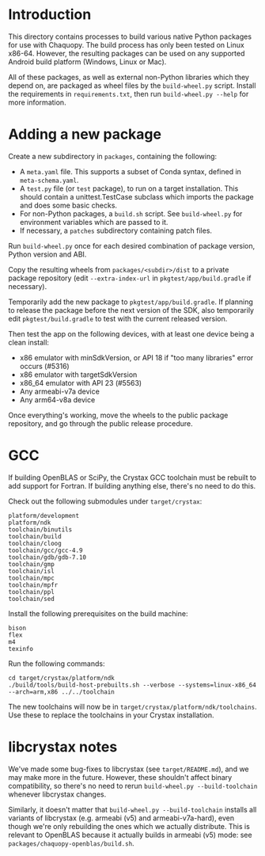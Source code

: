 # Introduction

This directory contains processes to build various native Python packages for use with
Chaquopy. The build process has only been tested on Linux x86-64. However, the resulting
packages can be used on any supported Android build platform (Windows, Linux or Mac).

All of these packages, as well as external non-Python libraries which they depend on,
are packaged as wheel files by the `build-wheel.py` script. Install the requirements in
`requirements.txt`, then run `build-wheel.py --help` for more information.


# Adding a new package

Create a new subdirectory in `packages`, containing the following:

* A `meta.yaml` file. This supports a subset of Conda syntax, defined in `meta-schema.yaml`.
* A `test.py` file (or `test` package), to run on a target installation. This should contain a
  unittest.TestCase subclass which imports the package and does some basic checks.
* For non-Python packages, a `build.sh` script. See `build-wheel.py` for environment variables
  which are passed to it.
* If necessary, a `patches` subdirectory containing patch files.

Run `build-wheel.py` once for each desired combination of package version, Python version and
ABI.

Copy the resulting wheels from `packages/<subdir>/dist` to a private package repository (edit
`--extra-index-url` in `pkgtest/app/build.gradle` if necessary).

Temporarily add the new package to `pkgtest/app/build.gradle`. If planning to
release the package before the next version of the SDK, also temporarily edit
`pkgtest/build.gradle` to test with the current released version.

Then test the app on the following devices, with at least one device being a clean install:

* x86 emulator with minSdkVersion, or API 18 if "too many libraries" error occurs (#5316)
* x86 emulator with targetSdkVersion
* x86\_64 emulator with API 23 (#5563)
* Any armeabi-v7a device
* Any arm64-v8a device

Once everything's working, move the wheels to the public package repository, and go through the
public release procedure.


# GCC

If building OpenBLAS or SciPy, the Crystax GCC toolchain must be rebuilt to add support for
Fortran. If building anything else, there's no need to do this.

Check out the following submodules under `target/crystax`:

    platform/development
    platform/ndk
    toolchain/binutils
    toolchain/build
    toolchain/cloog
    toolchain/gcc/gcc-4.9
    toolchain/gdb/gdb-7.10
    toolchain/gmp
    toolchain/isl
    toolchain/mpc
    toolchain/mpfr
    toolchain/ppl
    toolchain/sed

Install the following prerequisites on the build machine:

    bison
    flex
    m4
    texinfo

Run the following commands:

    cd target/crystax/platform/ndk
    ./build/tools/build-host-prebuilts.sh --verbose --systems=linux-x86_64 --arch=arm,x86 ../../toolchain

The new toolchains will now be in `target/crystax/platform/ndk/toolchains`. Use these to
replace the toolchains in your Crystax installation.


# libcrystax notes

We've made some bug-fixes to libcrystax (see `target/README.md`), and we may make more in the
future. However, these shouldn't affect binary compatibility, so there's no need to rerun
`build-wheel.py --build-toolchain` whenever libcrystax changes.

Similarly, it doesn't matter that `build-wheel.py --build-toolchain` installs all variants of
libcrystax (e.g. armeabi (v5) and armeabi-v7a-hard), even though we're only rebuilding the ones
which we actually distribute. This is relevant to OpenBLAS because it actually builds in
armeabi (v5) mode: see `packages/chaquopy-openblas/build.sh`.
